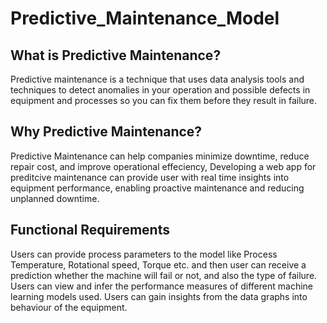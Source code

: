 # Predictive_Maintenance_Model
## What is Predictive Maintenance?
Predictive maintenance is a technique that uses data analysis tools and techniques to detect anomalies in your operation and possible defects in equipment and processes so you can fix them before they result in failure.

## Why Predictive Maintenance?
Predictive Maintenance can help companies minimize downtime, reduce repair cost, and improve operational effeciency, Developing a web app for preditcive maintenance can provide user with real time insights into equipment performance, enabling proactive maintenance and reducing unplanned downtime.

## Functional Requirements
Users can provide process parameters to the model like Process Temperature, Rotational speed, Torque etc. and then user can receive a prediction whether the machine will fail or not, and also the type of failure.
Users can view and infer the performance measures of different machine learning models used.
Users can gain insights from the data graphs into behaviour of the equipment.


